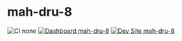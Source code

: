 # mah-dru-8

![CI none](https://img.shields.io/badge/ci-none-orange.svg)
[![Dashboard mah-dru-8](https://img.shields.io/badge/dashboard-mah_dru_8-yellow.svg)](https://dashboard.pantheon.io/sites/bdd15f8e-9d42-4299-ab88-3c894640d902#dev/code)
[![Dev Site mah-dru-8](https://img.shields.io/badge/site-mah_dru_8-blue.svg)](http://dev-mah-dru-8.pantheonsite.io/)
